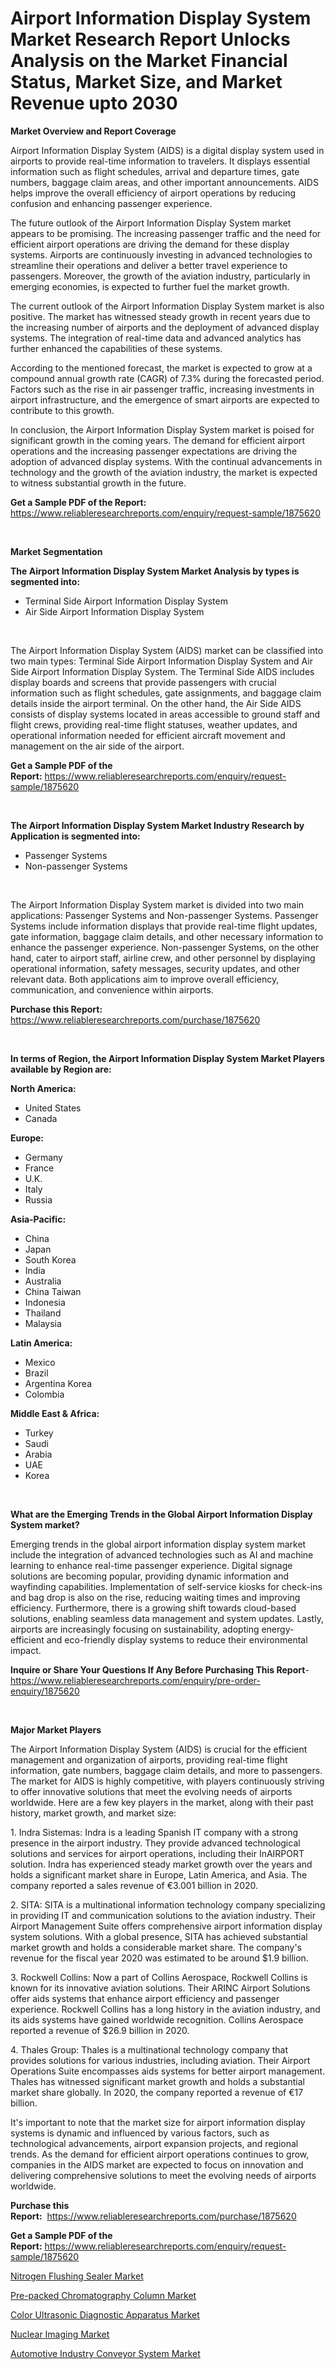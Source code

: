 <p><h1>Airport Information Display System Market Research Report Unlocks Analysis on the Market Financial Status, Market Size, and Market Revenue upto 2030</h1></p><p><strong>Market Overview and Report Coverage</strong></p>
<p><p>Airport Information Display System (AIDS) is a digital display system used in airports to provide real-time information to travelers. It displays essential information such as flight schedules, arrival and departure times, gate numbers, baggage claim areas, and other important announcements. AIDS helps improve the overall efficiency of airport operations by reducing confusion and enhancing passenger experience.</p><p>The future outlook of the Airport Information Display System market appears to be promising. The increasing passenger traffic and the need for efficient airport operations are driving the demand for these display systems. Airports are continuously investing in advanced technologies to streamline their operations and deliver a better travel experience to passengers. Moreover, the growth of the aviation industry, particularly in emerging economies, is expected to further fuel the market growth.</p><p>The current outlook of the Airport Information Display System market is also positive. The market has witnessed steady growth in recent years due to the increasing number of airports and the deployment of advanced display systems. The integration of real-time data and advanced analytics has further enhanced the capabilities of these systems.</p><p>According to the mentioned forecast, the market is expected to grow at a compound annual growth rate (CAGR) of 7.3% during the forecasted period. Factors such as the rise in air passenger traffic, increasing investments in airport infrastructure, and the emergence of smart airports are expected to contribute to this growth.</p><p>In conclusion, the Airport Information Display System market is poised for significant growth in the coming years. The demand for efficient airport operations and the increasing passenger expectations are driving the adoption of advanced display systems. With the continual advancements in technology and the growth of the aviation industry, the market is expected to witness substantial growth in the future.</p></p>
<p><strong>Get a Sample PDF of the Report:</strong> <a href="https://www.reliableresearchreports.com/enquiry/request-sample/1875620">https://www.reliableresearchreports.com/enquiry/request-sample/1875620</a></p>
<p>&nbsp;</p>
<p><strong>Market Segmentation</strong></p>
<p><strong>The Airport Information Display System Market Analysis by types is segmented into:</strong></p>
<p><ul><li>Terminal Side Airport Information Display System</li><li>Air Side Airport Information Display System</li></ul></p>
<p>&nbsp;</p>
<p><p>The Airport Information Display System (AIDS) market can be classified into two main types: Terminal Side Airport Information Display System and Air Side Airport Information Display System. The Terminal Side AIDS includes display boards and screens that provide passengers with crucial information such as flight schedules, gate assignments, and baggage claim details inside the airport terminal. On the other hand, the Air Side AIDS consists of display systems located in areas accessible to ground staff and flight crews, providing real-time flight statuses, weather updates, and operational information needed for efficient aircraft movement and management on the air side of the airport.</p></p>
<p><strong>Get a Sample PDF of the Report:</strong>&nbsp;<a href="https://www.reliableresearchreports.com/enquiry/request-sample/1875620">https://www.reliableresearchreports.com/enquiry/request-sample/1875620</a></p>
<p>&nbsp;</p>
<p><strong>The Airport Information Display System Market Industry Research by Application is segmented into:</strong></p>
<p><ul><li>Passenger Systems</li><li>Non-passenger Systems</li></ul></p>
<p>&nbsp;</p>
<p><p>The Airport Information Display System market is divided into two main applications: Passenger Systems and Non-passenger Systems. Passenger Systems include information displays that provide real-time flight updates, gate information, baggage claim details, and other necessary information to enhance the passenger experience. Non-passenger Systems, on the other hand, cater to airport staff, airline crew, and other personnel by displaying operational information, safety messages, security updates, and other relevant data. Both applications aim to improve overall efficiency, communication, and convenience within airports.</p></p>
<p><strong>Purchase this Report:</strong>&nbsp; <a href="https://www.reliableresearchreports.com/purchase/1875620">https://www.reliableresearchreports.com/purchase/1875620</a></p>
<p>&nbsp;</p>
<p><strong>In terms of Region, the Airport Information Display System Market Players available by Region are:</strong></p>
<p>
    <p> <strong> North America: </strong>
        <ul>
            <li>United States</li>
            <li>Canada</li>
        </ul>
        </p> 
    <p> <strong> Europe: </strong>
        <ul>
            <li>Germany</li>
            <li>France</li>
            <li>U.K.</li>
            <li>Italy</li>
            <li>Russia</li>
        </ul>
        </p> 
    <p> <strong> Asia-Pacific: </strong>
        <ul>
            <li>China</li>
            <li>Japan</li>
            <li>South Korea</li>
            <li>India</li>
            <li>Australia</li>
            <li>China Taiwan</li>
            <li>Indonesia</li>
            <li>Thailand</li>
            <li>Malaysia</li>
        </ul>
        </p> 
    <p> <strong> Latin America: </strong>
        <ul>
            <li>Mexico</li>
            <li>Brazil</li>
            <li>Argentina Korea</li>
            <li>Colombia</li>
        </ul>
        </p> 
    <p> <strong> Middle East & Africa: </strong>
        <ul>
            <li>Turkey</li>
            <li>Saudi</li>
            <li>Arabia</li>
            <li>UAE</li>
            <li>Korea</li>
        </ul>
    </p>
    </p>
<p>&nbsp;</p>
<p><strong>What are the Emerging Trends in the Global Airport Information Display System market?</strong></p>
<p><p>Emerging trends in the global airport information display system market include the integration of advanced technologies such as AI and machine learning to enhance real-time passenger experience. Digital signage solutions are becoming popular, providing dynamic information and wayfinding capabilities. Implementation of self-service kiosks for check-ins and bag drop is also on the rise, reducing waiting times and improving efficiency. Furthermore, there is a growing shift towards cloud-based solutions, enabling seamless data management and system updates. Lastly, airports are increasingly focusing on sustainability, adopting energy-efficient and eco-friendly display systems to reduce their environmental impact.</p></p>
<p><strong>Inquire or Share Your Questions If Any Before Purchasing This Report</strong>- <a href="https://www.reliableresearchreports.com/enquiry/pre-order-enquiry/1875620">https://www.reliableresearchreports.com/enquiry/pre-order-enquiry/1875620</a></p>
<p>&nbsp;</p>
<p><strong>Major Market Players</strong></p>
<p><p>The Airport Information Display System (AIDS) is crucial for the efficient management and organization of airports, providing real-time flight information, gate numbers, baggage claim details, and more to passengers. The market for AIDS is highly competitive, with players continuously striving to offer innovative solutions that meet the evolving needs of airports worldwide. Here are a few key players in the market, along with their past history, market growth, and market size:</p><p>1. Indra Sistemas: Indra is a leading Spanish IT company with a strong presence in the airport industry. They provide advanced technological solutions and services for airport operations, including their InAIRPORT solution. Indra has experienced steady market growth over the years and holds a significant market share in Europe, Latin America, and Asia. The company reported a sales revenue of €3.001 billion in 2020.</p><p>2. SITA: SITA is a multinational information technology company specializing in providing IT and communication solutions to the aviation industry. Their Airport Management Suite offers comprehensive airport information display system solutions. With a global presence, SITA has achieved substantial market growth and holds a considerable market share. The company's revenue for the fiscal year 2020 was estimated to be around $1.9 billion.</p><p>3. Rockwell Collins: Now a part of Collins Aerospace, Rockwell Collins is known for its innovative aviation solutions. Their ARINC Airport Solutions offer aids systems that enhance airport efficiency and passenger experience. Rockwell Collins has a long history in the aviation industry, and its aids systems have gained worldwide recognition. Collins Aerospace reported a revenue of $26.9 billion in 2020.</p><p>4. Thales Group: Thales is a multinational technology company that provides solutions for various industries, including aviation. Their Airport Operations Suite encompasses aids systems for better airport management. Thales has witnessed significant market growth and holds a substantial market share globally. In 2020, the company reported a revenue of €17 billion.</p><p>It's important to note that the market size for airport information display systems is dynamic and influenced by various factors, such as technological advancements, airport expansion projects, and regional trends. As the demand for efficient airport operations continues to grow, companies in the AIDS market are expected to focus on innovation and delivering comprehensive solutions to meet the evolving needs of airports worldwide.</p></p>
<p><strong>Purchase this Report:</strong>&nbsp;&nbsp;<a href="https://www.reliableresearchreports.com/purchase/1875620">https://www.reliableresearchreports.com/purchase/1875620</a></p>
<p></p>
<p><strong>Get a Sample PDF of the Report:</strong>&nbsp;<a href="https://www.reliableresearchreports.com/enquiry/request-sample/1875620">https://www.reliableresearchreports.com/enquiry/request-sample/1875620</a></p>
<p><p><a href="https://github.com/melchekhinf/Market-Research-Report-List-1/blob/main/nitrogen-flushing-sealer-market.md">Nitrogen Flushing Sealer Market</a></p><p><a href="https://medium.com/@malcomw102036/pre-packed-chromatography-column-market-trends-and-market-analysis-forecasted-for-period-2023-2030-289f59710f8e">Pre-packed Chromatography Column Market</a></p><p><a href="https://medium.com/@scanw41036/color-ultrasonic-diagnostic-apparatus-market-insights-into-market-cagr-market-trends-and-growth-f85cd2f351a2">Color Ultrasonic Diagnostic Apparatus Market</a></p><p><a href="https://medium.com/@peterm12562/nuclear-imaging-market-the-key-to-successful-business-strategy-forecast-till-2030-678ad628b5e9">Nuclear Imaging Market</a></p><p><a href="https://github.com/merzlyukov93/Market-Research-Report-List-1/blob/main/automotive-industry-conveyor-system-market.md">Automotive Industry Conveyor System Market</a></p></p>
